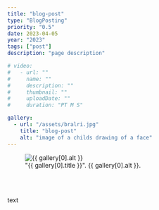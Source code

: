 ```yaml
---
title: "blog-post"
type: "BlogPosting"
priority: "0.5"
date: 2023-04-05
year: "2023"
tags: ["post"]
description: "page description"

# video:
#   - url: ""
#     name: ""
#     description: ""
#     thumbnail: ""
#     uploadDate: ""
#     duration: "PT M S"

gallery:
  - url: "/assets/bralri.jpg"
    title: "blog-post"
    alt: "image of a childs drawing of a face"
---
```


<figure class="main-article__figure">
    <img src="{{ gallery[0].url  }}" alt="{{ gallery[0].alt }}" title="{{ gallery[0].title }}">
        <figcaption>
            "{{ gallery[0].title }}". {{ gallery[0].alt }}.
        </figcaption>
</figure>

<br>

<!-- <video width="100%" height="100%" controls controlsList="nodownload">
    <source src="{{ video[0].url }}" type="video/mp4">
    Your browser does not support the video tag.
</video>
<figcaption>
    "{{ video[0].name }}". {{ video[0].description }}.
</figcaption> -->

<br>

<p>text</p>

<br>
<br>

<script async src="/js/modal.js"></script>